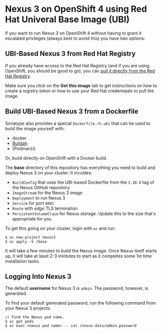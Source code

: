 # Nexus 3 on OpenShift 4 using Red Hat Univeral Base Image (UBI)

If you want to run Nexus 3 on OpenShift 4 without having to grant it escalated privileges (always best to avoid this) you have two options:

## UBI-Based Nexus 3 from Red Hat Registry

If you already have access to the Red Hat Registry (and if you are using OpenShift, you should be good to go), you can [pull it directly from the Red Hat Registry](https://catalog.redhat.com/software/containers/sonatype/nexus-repository-manager/594c281c1fbe9847af657690).

Make sure you click on the **Get this image** tab to get instructions on how to create a *registry token* or how to use your Red Hat credentaials to pull the image.

## Build UBI-Based Nexus 3 from a Dockerfile

Sonatype also provides a special `Dockerfile.rh.ubi` that can be used to build the image yourself with:
* docker
* [Buildah]()
* [Podman}()

Or, build directly on OpenShift with a Docker build.

The **base** directory of this repository has everything you need to build and deploy Nexus 3 on your cluster.  It inculdes:
* `BuildConfig` that uses the UBI-based Dockerfile from the `3.30.0` tag of the Nexus GitHub repository
* `ImageStream` for the Nexus 3 image
* `Deployment` to run Nexus 3
* `Service` for port `8081`
* `Route` with *edge* TLS termination
* `PersistentVolumeClaim` for Nexus storage.  Update this to the size that's appropriate for you.

To get this going on your cluster, login with `oc` and run:

```
$ oc new-project nexus3
$ oc apply -k /base
```

It will take a few minutes to build the Nexus image.  Once Nexus itself starts up, it will take at least 2-3 mintutes to start as it completes some 1st time installation tasks.

## Logging Into Nexus 3

The default **username** for Nexus 3 is `admin`.  The password, however, is generated.

To find your default generated password, run the following command from your Nexus 3 projects:

```
// Find the Nexus pod name.
$ oc get pods 
$ oc exec <nexus pod name> -- cat /nexus-data/admin.password
```

```


